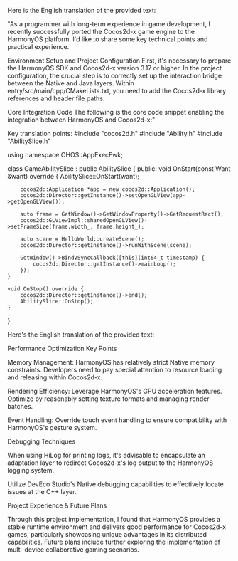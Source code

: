 Here is the English translation of the provided text:

"As a programmer with long-term experience in game development, I recently successfully ported the Cocos2d-x game engine to the HarmonyOS platform. I'd like to share some key technical points and practical experience.

Environment Setup and Project Configuration
First, it's necessary to prepare the HarmonyOS SDK and Cocos2d-x version 3.17 or higher. In the project configuration, the crucial step is to correctly set up the interaction bridge between the Native and Java layers. Within entry/src/main/cpp/CMakeLists.txt, you need to add the Cocos2d-x library references and header file paths.

Core Integration Code
The following is the core code snippet enabling the integration between HarmonyOS and Cocos2d-x:"

Key translation points:
#include "cocos2d.h"
#include "Ability.h"
#include "AbilitySlice.h"
 
using namespace OHOS::AppExecFwk;
 
class GameAbilitySlice : public AbilitySlice {
public:
    void OnStart(const Want &want) override {
        AbilitySlice::OnStart(want);
      
        cocos2d::Application *app = new cocos2d::Application();
        cocos2d::Director::getInstance()->setOpenGLView(app->getOpenGLView());
        
        auto frame = GetWindow()->GetWindowProperty()->GetRequestRect();
        cocos2d::GLViewImpl::sharedOpenGLView()->setFrameSize(frame.width_, frame.height_);
        
        auto scene = HelloWorld::createScene();
        cocos2d::Director::getInstance()->runWithScene(scene);
        
        GetWindow()->BindVSyncCallback([this](int64_t timestamp) {
            cocos2d::Director::getInstance()->mainLoop();
        });
    }
    
    void OnStop() override {
        cocos2d::Director::getInstance()->end();
        AbilitySlice::OnStop();
    }
}

Here's the English translation of the provided text:

Performance Optimization Key Points

Memory Management: HarmonyOS has relatively strict Native memory constraints. Developers need to pay special attention to resource loading and releasing within Cocos2d-x.

Rendering Efficiency: Leverage HarmonyOS's GPU acceleration features. Optimize by reasonably setting texture formats and managing render batches.

Event Handling: Override touch event handling to ensure compatibility with HarmonyOS's gesture system.

Debugging Techniques

When using HiLog for printing logs, it's advisable to encapsulate an adaptation layer to redirect Cocos2d-x's log output to the HarmonyOS logging system.

Utilize DevEco Studio's Native debugging capabilities to effectively locate issues at the C++ layer.

Project Experience & Future Plans

Through this project implementation, I found that HarmonyOS provides a stable runtime environment and delivers good performance for Cocos2d-x games, particularly showcasing unique advantages in its distributed capabilities. Future plans include further exploring the implementation of multi-device collaborative gaming scenarios.
